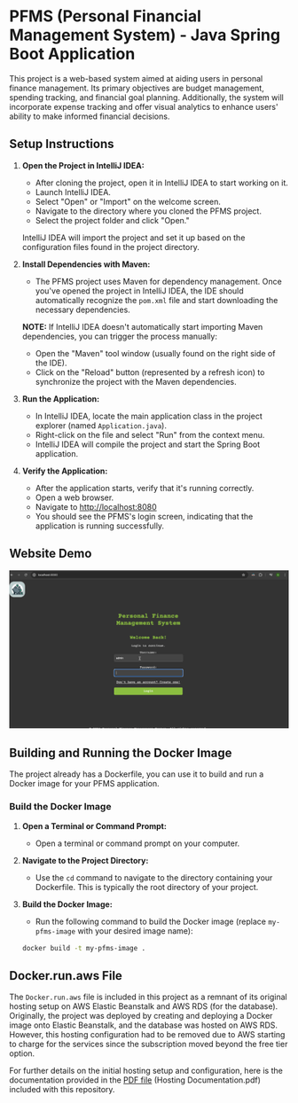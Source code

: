 # PFMS (Personal Financial Management System) - Java Spring Boot Application

This project is a web-based system aimed at aiding users in personal finance management. Its primary objectives are budget management, spending tracking, and financial goal planning. Additionally, the system will incorporate expense tracking and offer visual analytics to enhance users' ability to make informed financial decisions.

## Setup Instructions

1. **Open the Project in IntelliJ IDEA:**
    - After cloning the project, open it in IntelliJ IDEA to start working on it.
    - Launch IntelliJ IDEA.
    - Select "Open" or "Import" on the welcome screen.
    - Navigate to the directory where you cloned the PFMS project.
    - Select the project folder and click "Open."

   IntelliJ IDEA will import the project and set it up based on the configuration files found in the project directory.

2. **Install Dependencies with Maven:**
    - The PFMS project uses Maven for dependency management. Once you've opened the project in IntelliJ IDEA, the IDE should automatically recognize the `pom.xml` file and start downloading the necessary dependencies.

   **NOTE:** If IntelliJ IDEA doesn't automatically start importing Maven dependencies, you can trigger the process manually:
    - Open the "Maven" tool window (usually found on the right side of the IDE).
    - Click on the "Reload" button (represented by a refresh icon) to synchronize the project with the Maven dependencies.

3. **Run the Application:**
    - In IntelliJ IDEA, locate the main application class in the project explorer (named `Application.java`).
    - Right-click on the file and select "Run" from the context menu.
    - IntelliJ IDEA will compile the project and start the Spring Boot application.

4. **Verify the Application:**
    - After the application starts, verify that it's running correctly.
    - Open a web browser.
    - Navigate to [http://localhost:8080](http://localhost:8080)
    - You should see the PFMS's login screen, indicating that the application is running successfully.

## Website Demo
![](https://github.com/evericain01/personal-finance-management-system/blob/main/gify.gif)



## Building and Running the Docker Image

The project already has a Dockerfile, you can use it to build and run a Docker image for your PFMS application.

### Build the Docker Image

1. **Open a Terminal or Command Prompt:**
    - Open a terminal or command prompt on your computer.

2. **Navigate to the Project Directory:**
    - Use the `cd` command to navigate to the directory containing your Dockerfile. This is typically the root directory of your project.

3. **Build the Docker Image:**
    - Run the following command to build the Docker image (replace `my-pfms-image` with your desired image name):

   ```bash
   docker build -t my-pfms-image .


## Docker.run.aws File

The `Docker.run.aws` file is included in this project as a remnant of its original hosting setup on AWS Elastic Beanstalk and AWS RDS (for the database). Originally, the project was deployed by creating and deploying a Docker image onto Elastic Beanstalk, and the database was hosted on AWS RDS. However, this hosting configuration had to be removed due to AWS starting to charge for the services since the subscription moved beyond the free tier option.

For further details on the initial hosting setup and configuration, here is the documentation provided in the [PDF file](https://github.com/evericain01/personal-finance-management-system/files/15046559/Hosting.Documentation.pdf) (Hosting Documentation.pdf) included with this repository.